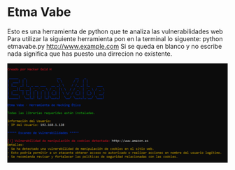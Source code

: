 # Etma Vabe
Esto es una herramienta de python que te analiza las vulnerabilidades web
Para utilizar la siguiente herramienta pon en la terminal lo siguente: python etmavabe.py http://www.example.com
Si se queda en blanco y no escribe nada significa que has puesto una dirrecion no existente.

![Texto alternativo](images/etmavabe.png)

